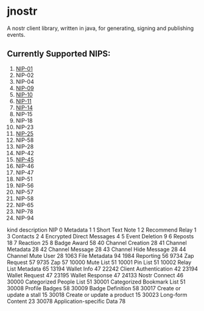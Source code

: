 # jnostr
A nostr client library, written in java, for generating, signing and publishing events.

## Currently Supported NIPS:
 01. [NIP-01](https://github.com/nostr-protocol/nips/blob/master/01.md)
 02. NIP-02
 04. NIP-04
 09. [NIP-09](https://github.com/nostr-protocol/nips/blob/master/09.md)
 10. [NIP-10](https://github.com/nostr-protocol/nips/blob/master/10.md)
 11. [NIP-11](https://github.com/nostr-protocol/nips/blob/master/11.md)
 14. [NIP-14](https://github.com/nostr-protocol/nips/blob/master/14.md)
 15. NIP-15
 18. NIP-18
 23. NIP-23
 25. [NIP-25](https://github.com/nostr-protocol/nips/blob/master/25.md)
 58. NIP-58
 28. NIP-28
 42. NIP-42
 45. [NIP-45](https://github.com/nostr-protocol/nips/blob/master/45.md)
 46. NIP-46
 47. NIP-47
 51. NIP-51
 56. NIP-56
 57. NIP-57
 58. NIP-58
 65. NIP-65
 78. NIP-78
 94. NIP-94
 
 



 kind	description	NIP
0	Metadata	1
1	Short Text Note	1
2	Recommend Relay	1
3	Contacts	2
4	Encrypted Direct Messages	4
5	Event Deletion	9
6	Reposts	18
7	Reaction	25
8	Badge Award	58
40	Channel Creation	28
41	Channel Metadata	28
42	Channel Message	28
43	Channel Hide Message	28
44	Channel Mute User	28
1063	File Metadata	94
1984	Reporting	56
9734	Zap Request	57
9735	Zap	57
10000	Mute List	51
10001	Pin List	51
10002	Relay List Metadata	65
13194	Wallet Info	47
22242	Client Authentication	42
23194	Wallet Request	47
23195	Wallet Response	47
24133	Nostr Connect	46
30000	Categorized People List	51
30001	Categorized Bookmark List	51
30008	Profile Badges	58
30009	Badge Definition	58
30017	Create or update a stall	15
30018	Create or update a product	15
30023	Long-form Content	23
30078	Application-specific Data	78